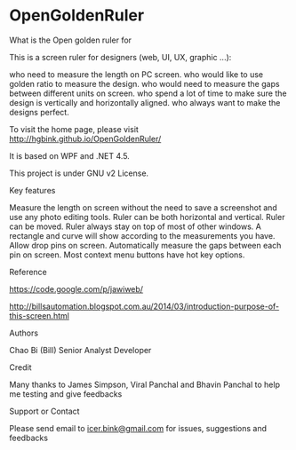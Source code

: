 OpenGoldenRuler
===============

What is the Open golden ruler for 

This is a screen ruler for designers (web, UI, UX, graphic ...):

who need to measure the length on PC screen.
who would like to use golden ratio to measure the design.
who would need to measure the gaps between different units on screen.
who spend a lot of time to make sure the design is vertically and horizontally aligned.
who always want to make the designs perfect.

To visit the home page, please visit http://hgbink.github.io/OpenGoldenRuler/

It is based on WPF and .NET 4.5.

This project is under GNU v2 License.  


Key features 

Measure the length on screen without the need to save a screenshot and use any photo editing tools.
Ruler can be both horizontal and vertical.
Ruler can be moved.
Ruler always stay on top of most of other windows.
A rectangle and curve will show according to the measurements you have.
Allow drop pins on screen.
Automatically measure the gaps between each pin on screen.
Most context menu buttons have hot key options.


Reference

https://code.google.com/p/jawiweb/

http://billsautomation.blogspot.com.au/2014/03/introduction-purpose-of-this-screen.html

Authors

Chao Bi (Bill) Senior Analyst Developer

Credit

Many thanks to James Simpson, Viral Panchal and Bhavin Panchal to help me testing and give feedbacks

Support or Contact

Please send email to icer.bink@gmail.com for issues, suggestions and feedbacks

